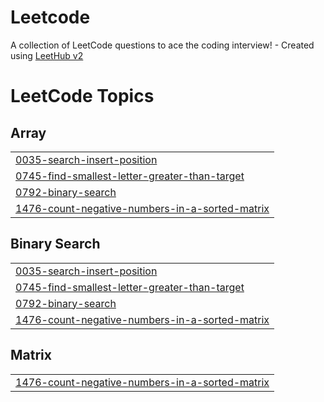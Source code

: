 # Leetcode
A collection of LeetCode questions to ace the coding interview! - Created using [LeetHub v2](https://github.com/arunbhardwaj/LeetHub-2.0)

<!---LeetCode Topics Start-->
# LeetCode Topics
## Array
|  |
| ------- |
| [0035-search-insert-position](https://github.com/Ayushcode10/Leetcode/tree/master/0035-search-insert-position) |
| [0745-find-smallest-letter-greater-than-target](https://github.com/Ayushcode10/Leetcode/tree/master/0745-find-smallest-letter-greater-than-target) |
| [0792-binary-search](https://github.com/Ayushcode10/Leetcode/tree/master/0792-binary-search) |
| [1476-count-negative-numbers-in-a-sorted-matrix](https://github.com/Ayushcode10/Leetcode/tree/master/1476-count-negative-numbers-in-a-sorted-matrix) |
## Binary Search
|  |
| ------- |
| [0035-search-insert-position](https://github.com/Ayushcode10/Leetcode/tree/master/0035-search-insert-position) |
| [0745-find-smallest-letter-greater-than-target](https://github.com/Ayushcode10/Leetcode/tree/master/0745-find-smallest-letter-greater-than-target) |
| [0792-binary-search](https://github.com/Ayushcode10/Leetcode/tree/master/0792-binary-search) |
| [1476-count-negative-numbers-in-a-sorted-matrix](https://github.com/Ayushcode10/Leetcode/tree/master/1476-count-negative-numbers-in-a-sorted-matrix) |
## Matrix
|  |
| ------- |
| [1476-count-negative-numbers-in-a-sorted-matrix](https://github.com/Ayushcode10/Leetcode/tree/master/1476-count-negative-numbers-in-a-sorted-matrix) |
<!---LeetCode Topics End-->